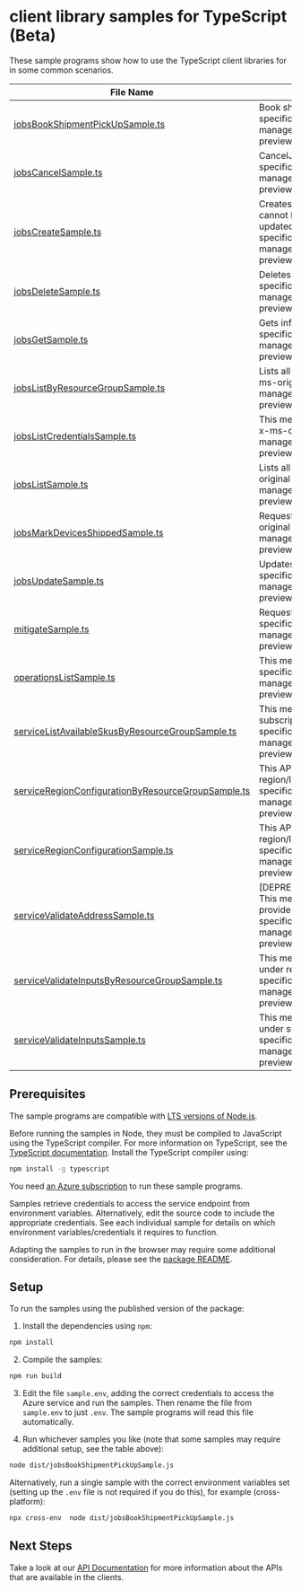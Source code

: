 # client library samples for TypeScript (Beta)

These sample programs show how to use the TypeScript client libraries for in some common scenarios.

| **File Name**                                                                                         | **Description**                                                                                                                                                                                                                                                                                 |
| ----------------------------------------------------------------------------------------------------- | ----------------------------------------------------------------------------------------------------------------------------------------------------------------------------------------------------------------------------------------------------------------------------------------------- |
| [jobsBookShipmentPickUpSample.ts][jobsbookshipmentpickupsample]                                       | Book shipment pick up. x-ms-original-file: specification/databox/resource-manager/Microsoft.DataBox/preview/2021-08-01-preview/examples/BookShipmentPickupPost.json                                                                                                                             |
| [jobsCancelSample.ts][jobscancelsample]                                                               | CancelJob. x-ms-original-file: specification/databox/resource-manager/Microsoft.DataBox/preview/2021-08-01-preview/examples/JobsCancelPost.json                                                                                                                                                 |
| [jobsCreateSample.ts][jobscreatesample]                                                               | Creates a new job with the specified parameters. Existing job cannot be updated with this API and should instead be updated with the Update job API. x-ms-original-file: specification/databox/resource-manager/Microsoft.DataBox/preview/2021-08-01-preview/examples/JobsCreate.json           |
| [jobsDeleteSample.ts][jobsdeletesample]                                                               | Deletes a job. x-ms-original-file: specification/databox/resource-manager/Microsoft.DataBox/preview/2021-08-01-preview/examples/JobsDelete.json                                                                                                                                                 |
| [jobsGetSample.ts][jobsgetsample]                                                                     | Gets information about the specified job. x-ms-original-file: specification/databox/resource-manager/Microsoft.DataBox/preview/2021-08-01-preview/examples/JobsGet.json                                                                                                                         |
| [jobsListByResourceGroupSample.ts][jobslistbyresourcegroupsample]                                     | Lists all the jobs available under the given resource group. x-ms-original-file: specification/databox/resource-manager/Microsoft.DataBox/preview/2021-08-01-preview/examples/JobsListByResourceGroup.json                                                                                      |
| [jobsListCredentialsSample.ts][jobslistcredentialssample]                                             | This method gets the unencrypted secrets related to the job. x-ms-original-file: specification/databox/resource-manager/Microsoft.DataBox/preview/2021-08-01-preview/examples/JobsListCredentials.json                                                                                          |
| [jobsListSample.ts][jobslistsample]                                                                   | Lists all the jobs available under the subscription. x-ms-original-file: specification/databox/resource-manager/Microsoft.DataBox/preview/2021-08-01-preview/examples/JobsList.json                                                                                                             |
| [jobsMarkDevicesShippedSample.ts][jobsmarkdevicesshippedsample]                                       | Request to mark devices for a given job as shipped x-ms-original-file: specification/databox/resource-manager/Microsoft.DataBox/preview/2021-08-01-preview/examples/MarkDevicesShipped.json                                                                                                     |
| [jobsUpdateSample.ts][jobsupdatesample]                                                               | Updates the properties of an existing job. x-ms-original-file: specification/databox/resource-manager/Microsoft.DataBox/preview/2021-08-01-preview/examples/JobsPatch.json                                                                                                                      |
| [mitigateSample.ts][mitigatesample]                                                                   | Request to mitigate for a given job x-ms-original-file: specification/databox/resource-manager/Microsoft.DataBox/preview/2021-08-01-preview/examples/JobMitigate.json                                                                                                                           |
| [operationsListSample.ts][operationslistsample]                                                       | This method gets all the operations. x-ms-original-file: specification/databox/resource-manager/Microsoft.DataBox/preview/2021-08-01-preview/examples/OperationsGet.json                                                                                                                        |
| [serviceListAvailableSkusByResourceGroupSample.ts][servicelistavailableskusbyresourcegroupsample]     | This method provides the list of available skus for the given subscription, resource group and location. x-ms-original-file: specification/databox/resource-manager/Microsoft.DataBox/preview/2021-08-01-preview/examples/AvailableSkusPost.json                                                |
| [serviceRegionConfigurationByResourceGroupSample.ts][serviceregionconfigurationbyresourcegroupsample] | This API provides configuration details specific to given region/location at Resource group level. x-ms-original-file: specification/databox/resource-manager/Microsoft.DataBox/preview/2021-08-01-preview/examples/RegionConfigurationByResourceGroup.json                                     |
| [serviceRegionConfigurationSample.ts][serviceregionconfigurationsample]                               | This API provides configuration details specific to given region/location at Subscription level. x-ms-original-file: specification/databox/resource-manager/Microsoft.DataBox/preview/2021-08-01-preview/examples/RegionConfiguration.json                                                      |
| [serviceValidateAddressSample.ts][servicevalidateaddresssample]                                       | [DEPRECATED NOTICE: This operation will soon be removed]. This method validates the customer shipping address and provide alternate addresses if any. x-ms-original-file: specification/databox/resource-manager/Microsoft.DataBox/preview/2021-08-01-preview/examples/ValidateAddressPost.json |
| [serviceValidateInputsByResourceGroupSample.ts][servicevalidateinputsbyresourcegroupsample]           | This method does all necessary pre-job creation validation under resource group. x-ms-original-file: specification/databox/resource-manager/Microsoft.DataBox/preview/2021-08-01-preview/examples/ValidateInputsByResourceGroup.json                                                            |
| [serviceValidateInputsSample.ts][servicevalidateinputssample]                                         | This method does all necessary pre-job creation validation under subscription. x-ms-original-file: specification/databox/resource-manager/Microsoft.DataBox/preview/2021-08-01-preview/examples/ValidateInputs.json                                                                             |

## Prerequisites

The sample programs are compatible with [LTS versions of Node.js](https://nodejs.org/about/releases/).

Before running the samples in Node, they must be compiled to JavaScript using the TypeScript compiler. For more information on TypeScript, see the [TypeScript documentation][typescript]. Install the TypeScript compiler using:

```bash
npm install -g typescript
```

You need [an Azure subscription][freesub] to run these sample programs.

Samples retrieve credentials to access the service endpoint from environment variables. Alternatively, edit the source code to include the appropriate credentials. See each individual sample for details on which environment variables/credentials it requires to function.

Adapting the samples to run in the browser may require some additional consideration. For details, please see the [package README][package].

## Setup

To run the samples using the published version of the package:

1. Install the dependencies using `npm`:

```bash
npm install
```

2. Compile the samples:

```bash
npm run build
```

3. Edit the file `sample.env`, adding the correct credentials to access the Azure service and run the samples. Then rename the file from `sample.env` to just `.env`. The sample programs will read this file automatically.

4. Run whichever samples you like (note that some samples may require additional setup, see the table above):

```bash
node dist/jobsBookShipmentPickUpSample.js
```

Alternatively, run a single sample with the correct environment variables set (setting up the `.env` file is not required if you do this), for example (cross-platform):

```bash
npx cross-env  node dist/jobsBookShipmentPickUpSample.js
```

## Next Steps

Take a look at our [API Documentation][apiref] for more information about the APIs that are available in the clients.

[jobsbookshipmentpickupsample]: https://github.com/Azure/azure-sdk-for-js/blob/main/sdk/databox/arm-databox/samples/v5-beta/typescript/src/jobsBookShipmentPickUpSample.ts
[jobscancelsample]: https://github.com/Azure/azure-sdk-for-js/blob/main/sdk/databox/arm-databox/samples/v5-beta/typescript/src/jobsCancelSample.ts
[jobscreatesample]: https://github.com/Azure/azure-sdk-for-js/blob/main/sdk/databox/arm-databox/samples/v5-beta/typescript/src/jobsCreateSample.ts
[jobsdeletesample]: https://github.com/Azure/azure-sdk-for-js/blob/main/sdk/databox/arm-databox/samples/v5-beta/typescript/src/jobsDeleteSample.ts
[jobsgetsample]: https://github.com/Azure/azure-sdk-for-js/blob/main/sdk/databox/arm-databox/samples/v5-beta/typescript/src/jobsGetSample.ts
[jobslistbyresourcegroupsample]: https://github.com/Azure/azure-sdk-for-js/blob/main/sdk/databox/arm-databox/samples/v5-beta/typescript/src/jobsListByResourceGroupSample.ts
[jobslistcredentialssample]: https://github.com/Azure/azure-sdk-for-js/blob/main/sdk/databox/arm-databox/samples/v5-beta/typescript/src/jobsListCredentialsSample.ts
[jobslistsample]: https://github.com/Azure/azure-sdk-for-js/blob/main/sdk/databox/arm-databox/samples/v5-beta/typescript/src/jobsListSample.ts
[jobsmarkdevicesshippedsample]: https://github.com/Azure/azure-sdk-for-js/blob/main/sdk/databox/arm-databox/samples/v5-beta/typescript/src/jobsMarkDevicesShippedSample.ts
[jobsupdatesample]: https://github.com/Azure/azure-sdk-for-js/blob/main/sdk/databox/arm-databox/samples/v5-beta/typescript/src/jobsUpdateSample.ts
[mitigatesample]: https://github.com/Azure/azure-sdk-for-js/blob/main/sdk/databox/arm-databox/samples/v5-beta/typescript/src/mitigateSample.ts
[operationslistsample]: https://github.com/Azure/azure-sdk-for-js/blob/main/sdk/databox/arm-databox/samples/v5-beta/typescript/src/operationsListSample.ts
[servicelistavailableskusbyresourcegroupsample]: https://github.com/Azure/azure-sdk-for-js/blob/main/sdk/databox/arm-databox/samples/v5-beta/typescript/src/serviceListAvailableSkusByResourceGroupSample.ts
[serviceregionconfigurationbyresourcegroupsample]: https://github.com/Azure/azure-sdk-for-js/blob/main/sdk/databox/arm-databox/samples/v5-beta/typescript/src/serviceRegionConfigurationByResourceGroupSample.ts
[serviceregionconfigurationsample]: https://github.com/Azure/azure-sdk-for-js/blob/main/sdk/databox/arm-databox/samples/v5-beta/typescript/src/serviceRegionConfigurationSample.ts
[servicevalidateaddresssample]: https://github.com/Azure/azure-sdk-for-js/blob/main/sdk/databox/arm-databox/samples/v5-beta/typescript/src/serviceValidateAddressSample.ts
[servicevalidateinputsbyresourcegroupsample]: https://github.com/Azure/azure-sdk-for-js/blob/main/sdk/databox/arm-databox/samples/v5-beta/typescript/src/serviceValidateInputsByResourceGroupSample.ts
[servicevalidateinputssample]: https://github.com/Azure/azure-sdk-for-js/blob/main/sdk/databox/arm-databox/samples/v5-beta/typescript/src/serviceValidateInputsSample.ts
[apiref]: https://docs.microsoft.com/javascript/api/@azure/arm-databox?view=azure-node-preview
[freesub]: https://azure.microsoft.com/free/
[package]: https://github.com/Azure/azure-sdk-for-js/tree/main/sdk/databox/arm-databox/README.md
[typescript]: https://www.typescriptlang.org/docs/home.html
